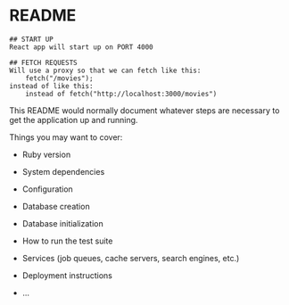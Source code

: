 # README

    ## START UP
    React app will start up on PORT 4000

    ## FETCH REQUESTS
    Will use a proxy so that we can fetch like this:
        fetch("/movies");
    instead of like this:
        instead of fetch("http://localhost:3000/movies")



This README would normally document whatever steps are necessary to get the
application up and running.

Things you may want to cover:

* Ruby version

* System dependencies

* Configuration

* Database creation

* Database initialization

* How to run the test suite

* Services (job queues, cache servers, search engines, etc.)

* Deployment instructions

* ...
